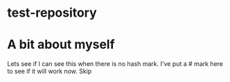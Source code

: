 # test-repository
# A bit about myself
Lets see if I can see this when there is no hash mark.  I've put a # mark here to see if it will work now.
Skip
